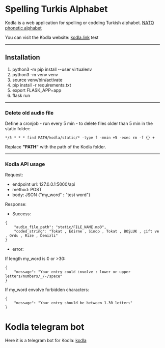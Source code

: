 # Spelling Turkis Alphabet
Kodla is a web application for spelling or codding Turkish alphabet. [NATO phonetic alphabet](https://en.wikipedia.org/wiki/NATO_phonetic_alphabet)

You can visit the Kodla website: [kodla.link](http://kodla.link)
test
***
## Installation

1. python3 -m pip install --user virtualenv
2. python3 -m venv venv
3. source venv/bin/activate
4. pip install -r requirements.txt
5. export FLASK_APP=app
6. flask run
***
### Delete old audio file
Define a cronjob - run every 5 min - to delete files older than 5 min in the static folder: 
```
*/5 * * * find PATH/kodla/static/* -type f -mmin +5 -exec rm -f {} +
```
Replace **"PATH"** with the path of the Kodla folder.
***
### Kodla API usage
Request:
- endpoint url: 127.0.0.1:5000/api
- method: POST
- body: JSON {"my_word" : "test word"}

Response: 
- Success:
```
{
    "audio_file_path": "static/FILE_NAME.mp3",
    "coded_string": "Tokat , Edirne , Sinop , Tokat , BOŞLUK , çift ve , Ordu , Rize , Denizli"
}
```
- error:

If length my_word is 0 or >30:
```
{
    "message": "Your entry could involve : lower or upper letters/numbers/_/-/space"
}
```
If my_word envolve forbidden characters:
```
{
    "message": "Your entry should be between 1-30 letters"
}
```
# Kodla telegram bot
Here it is a telegram bot for Kodla: [kodla](https://t.me/kodlarmisin_bot)
